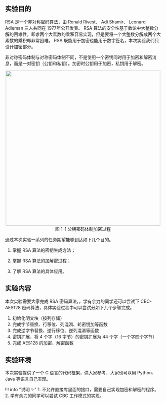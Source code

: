 ## 实验目的

RSA 是一个非对称密码算法，由 Ronald Rivest、 Adi Shamir、 Leonard Adleman 三人共同在 1977年公开发表。 RSA 算法的安全性基于数论中大整数分解的困难性，即求两个大素数的乘积容易实现，但是要将一个大整数分解成两个大素数的乘积却非常困难。 RSA 既能用于加密也能用于数字签名，本次实验我们只设计加密部分。

非对称密码体制与对称密码体制不同，不是使用一个密钥同时用于加密和解密消息，而是一对密钥（公钥和私钥）。加密时公钥用于加密，私钥用于解密。

<center><img src="../assets/1-2.png" width = 500></center>
<center>图 1-1 公钥密码体制加密过程</center>

通过本次实验一系列的任务期望能够到达如下几个目的。

1. 掌握 RSA 算法的密钥生成方法；

2. 掌握 RSA 算法的加解密过程；

3. 了解 RSA 算法的具体应用。


## 实验内容

本次实验需要大家完成 RSA 密码算法，。学有余力的同学还可以尝试下 CBC-AES128 密码算法，具体实验过程中可以尝试分如下几个步骤完成。

1. 初始化明文块（按列存储）
2. 完成字节替换、行移位、列混淆、轮密钥加等函数
3. 完成逆字节替换、逆行移位、逆列混淆等函数
4. 密钥扩展，将 4 个字（16 字节）的密钥扩展为 44 个字（一个字四个字节）
5. 完成 AES128 的加密、解密函数

## 实验环境

本次实验提供了一个 C 语言的代码框架，供大家参考，大家也可以用 Python、Java 等语言自己实现。

!!! info "说明 :sparkles:"
    1. 不允许直接库里面的接口，需要自己实现加密和解密的程序。
    2. 学有余力的同学可以尝试 CBC 工作模式的实现。

         